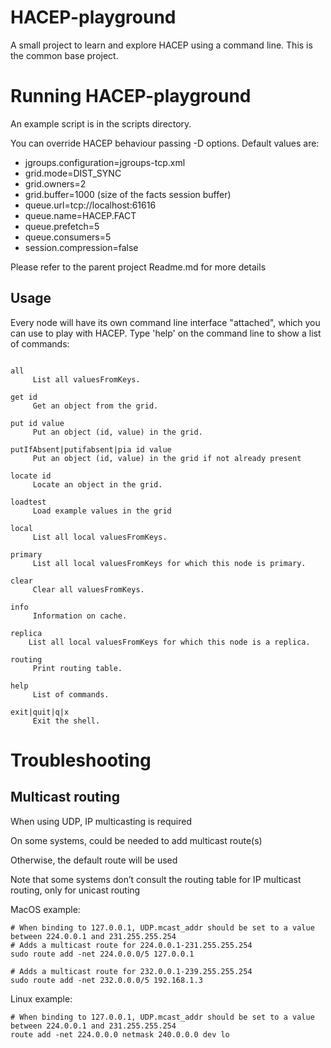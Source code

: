 HACEP-playground
================

A small project to learn and explore HACEP using a command line.
This is the common base project.

Running HACEP-playground
========================

An example script is in the scripts directory. 

You can override HACEP behaviour passing -D options. Default values are:
* jgroups.configuration=jgroups-tcp.xml
* grid.mode=DIST_SYNC
* grid.owners=2
* grid.buffer=1000 (size of the facts session buffer)
* queue.url=tcp://localhost:61616
* queue.name=HACEP.FACT
* queue.prefetch=5
* queue.consumers=5
* session.compression=false


Please refer to the parent project Readme.md for more details

Usage
-----

Every node will have its own command line interface "attached", which you can use to play with HACEP.
Type 'help' on the command line to show a list of commands:

```shell

all
     List all valuesFromKeys.

get id
     Get an object from the grid.

put id value
     Put an object (id, value) in the grid.

putIfAbsent|putifabsent|pia id value
     Put an object (id, value) in the grid if not already present

locate id
     Locate an object in the grid.

loadtest
     Load example values in the grid

local
     List all local valuesFromKeys.

primary
     List all local valuesFromKeys for which this node is primary.

clear
     Clear all valuesFromKeys.

info
     Information on cache.

replica
    List all local valuesFromKeys for which this node is a replica.
    
routing
     Print routing table.

help
     List of commands.

exit|quit|q|x
     Exit the shell.
```

Troubleshooting
===============

Multicast routing
-----------------

When using UDP, IP multicasting is required

On some systems, could be needed to add multicast route(s) 

Otherwise, the default route will be used

Note that some systems don’t consult the routing table for IP multicast routing, only for unicast routing

MacOS example:

```shell
# When binding to 127.0.0.1, UDP.mcast_addr should be set to a value between 224.0.0.1 and 231.255.255.254
# Adds a multicast route for 224.0.0.1-231.255.255.254
sudo route add -net 224.0.0.0/5 127.0.0.1

# Adds a multicast route for 232.0.0.1-239.255.255.254
sudo route add -net 232.0.0.0/5 192.168.1.3
```

Linux example:

```shell
# When binding to 127.0.0.1, UDP.mcast_addr should be set to a value between 224.0.0.1 and 231.255.255.254
route add -net 224.0.0.0 netmask 240.0.0.0 dev lo
```
